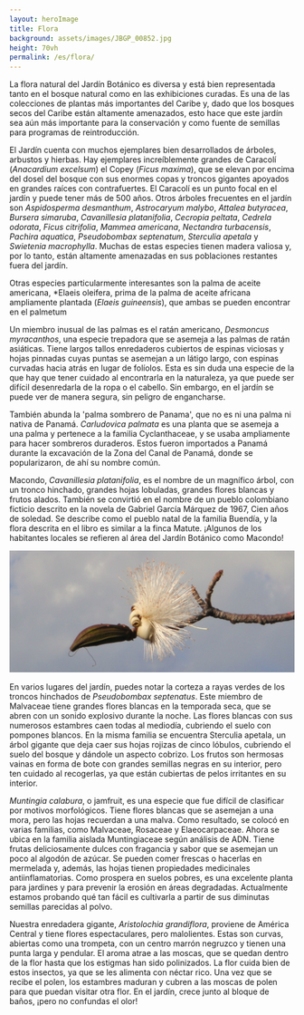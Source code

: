 ```yaml
---
layout: heroImage
title: Flora
background: assets/images/JBGP_00852.jpg
height: 70vh
permalink: /es/flora/
---
```


La flora natural del Jardín Botánico es diversa y está bien representada tanto en el bosque natural como en las exhibiciones curadas. Es una de las colecciones de plantas más importantes del Caribe y, dado que los bosques secos del Caribe están altamente amenazados, esto hace que este jardín sea aún más importante para la conservación y como fuente de semillas para programas de reintroducción.

El Jardín cuenta con muchos ejemplares bien desarrollados de árboles, arbustos y hierbas. Hay ejemplares increíblemente grandes de Caracolí (*Anacardium excelsum*) el Copey (*Ficus maxima*), que se elevan por encima del dosel del bosque con sus enormes copas y troncos gigantes apoyados en grandes raíces con contrafuertes. El Caracolí es un punto focal en el jardín y puede tener más de 500 años. Otros árboles frecuentes en el jardín son *Aspidosperma desmanthum*, *Astrocaryum malybo*, *Attalea butyracea*, *Bursera simaruba*, *Cavanillesia platanifolia*, *Cecropia peltata*, *Cedrela odorata*, *Ficus citrifolia*, *Mammea americana*, *Nectandra turbacensis*, *Pachira aquatica*, *Pseudobombax septenatum*, *Sterculia apetala* y *Swietenia macrophylla*. Muchas de estas especies tienen madera valiosa y, por lo tanto, están altamente amenazadas en sus poblaciones restantes fuera del jardín.

Otras especies particularmente interesantes son la palma de aceite americana, *Elaeis oleifera, prima de la palma de aceite africana ampliamente plantada (*Elaeis guineensis*), que ambas se pueden encontrar en el palmetum

Un miembro inusual de las palmas es el ratán americano, *Desmoncus myracanthos*, una especie trepadora que se asemeja a las palmas de ratán asiáticas. Tiene largos tallos enredaderos cubiertos de espinas viciosas y hojas pinnadas cuyas puntas se asemejan a un látigo largo, con espinas curvadas hacia atrás en lugar de folíolos. Esta es sin duda una especie de la que hay que tener cuidado al encontrarla en la naturaleza, ya que puede ser difícil desenredarla de la ropa o el cabello. Sin embargo, en el jardín se puede ver de manera segura, sin peligro de engancharse.

También abunda la 'palma sombrero de Panama', que no es ni una palma ni nativa de Panamá. *Carludovica palmata* es una planta que se asemeja a una palma y pertenece a la familia Cyclanthaceae, y se usaba ampliamente para hacer sombreros duraderos. Estos fueron importados a Panamá durante la excavación de la Zona del Canal de Panamá, donde se popularizaron, de ahí su nombre común.

Macondo, *Cavanillesia platanifolia*, es el nombre de un magnífico árbol, con un tronco hinchado, grandes hojas lobuladas, grandes flores blancas y frutos alados. También se convirtió en el nombre de un pueblo colombiano ficticio descrito en la novela de Gabriel García Márquez de 1967, Cien años de soledad. Se describe como el pueblo natal de la familia Buendía, y la flora descrita en el libro es similar a la finca Matute. ¡Algunos de los habitantes locales se refieren al área del Jardín Botánico como Macondo!

![image](/assets/images/PseudobombaxJBGP.jpeg)

En varios lugares del jardín, puedes notar la corteza a rayas verdes de los troncos hinchados de *Pseudobombax septenatus*. Este miembro de Malvaceae tiene grandes flores blancas en la temporada seca, que se abren con un sonido explosivo durante la noche. Las flores blancas con sus numerosos estambres caen todas al mediodía, cubriendo el suelo con pompones blancos. En la misma familia se encuentra Sterculia apetala, un árbol gigante que deja caer sus hojas rojizas de cinco lóbulos, cubriendo el suelo del bosque y dándole un aspecto cobrizo. Los frutos son hermosas vainas en forma de bote con grandes semillas negras en su interior, pero ten cuidado al recogerlas, ya que están cubiertas de pelos irritantes en su interior.

*Muntingia calabura*, o jamfruit, es una especie que fue difícil de clasificar por motivos morfológicos. Tiene flores blancas que se asemejan a una mora, pero las hojas recuerdan a una malva. Como resultado, se colocó en varias familias, como Malvaceae, Rosaceae y Elaeocarpaceae. Ahora se ubica en la familia aislada Muntingiaceae según análisis de ADN. Tiene frutas deliciosamente dulces con fragancia y sabor que se asemejan un poco al algodón de azúcar. Se pueden comer frescas o hacerlas en mermelada y, además, las hojas tienen propiedades medicinales antiinflamatorias. Como prospera en suelos pobres, es una excelente planta para jardines y para prevenir la erosión en áreas degradadas. Actualmente estamos probando qué tan fácil es cultivarla a partir de sus diminutas semillas parecidas al polvo.

Nuestra enredadera gigante, *Aristolochia grandiflora*, proviene de América Central y tiene flores espectaculares, pero malolientes. Estas son curvas, abiertas como una trompeta, con un centro marrón negruzco y tienen una punta larga y pendular. El aroma atrae a las moscas, que se quedan dentro de la flor hasta que los estigmas han sido polinizados. La flor cuida bien de estos insectos, ya que se les alimenta con néctar rico. Una vez que se recibe el polen, los estambres maduran y cubren a las moscas de polen para que puedan visitar otra flor. En el jardín, crece junto al bloque de baños, ¡pero no confundas el olor!

